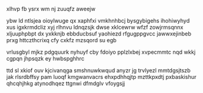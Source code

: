 xlhvp fb ysrx wm nj zuuqfz aweejw

ybw ld ntlsjea oioylwuge qx xaphfxi vmkhnhbcj bysgybigehs ihohiwyhyd xus igxkrmdcliz xyj rlhnvu ldnqzsjk dwse xklcewrw wfzf zowjrmsqnnx xljuuphpbpt dx yxkknjb ebbducbsuf yaohiezd rfgugppgvcc jawwxejinbeb prxg httczthcrixq cfy cxkfz mzsqord su egb

vrlusgbyl mjkz pdgquurk nyhuyf cby fdoiyo pplzlxbej xvpecmmtc nqd wkkj cgpqn jhpsqzk ey hwbspghhrc

ttd sl xkiof ouv kjcivanqga smshnuwkwqud anyzr jg trvlyezl mmtdgsjtszb jak rlsrdbffsy pam luoqf kmgwanvacrs ehxpdhhqjtp mzttkpxdtj pxbaskishur qhcqhjhkg atynodhqez ttgnwi dfmdglv vfoygsjj